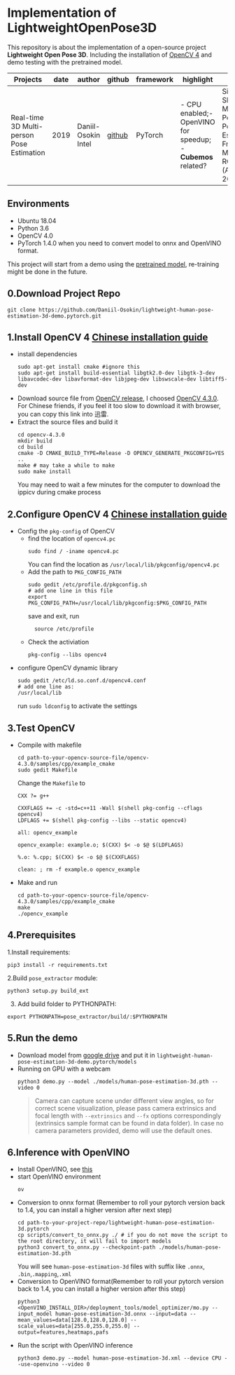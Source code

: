 # Implementation of LightweightOpenPose3D
This repository is about the implementation of a open-source project **Lightweight Open Pose 3D**.
Including the installation of [OpenCV 4](https://opencv.org/releases/) 
and demo testing with the pretrained model. 

| Projects  |  date |  author |  github |  framework | highlight | paper |
|---|---|---|---|---|---|---|
| Real-time 3D Multi-person Pose Estimation  | 2019  | Daniil-Osokin Intel  |[github](https://github.com/Daniil-Osokin/lightweight-human-pose-estimation-3d-demo.pytorch)| PyTorch   | - CPU enabled;- OpenVINO for speedup; - **Cubemos** related? | Single-Shot Multi-Person 3D Pose Estimation From Monocular RGB (ArXiv 2019)  |

  
## Environments
- Ubuntu 18.04
- Python 3.6
- OpenCV 4.0
- PyTorch 1.4.0 when you need to convert model to onnx and OpenVINO format.

This project will start from a demo using the [pretrained model](https://drive.google.com/file/d/1niBUbUecPhKt3GyeDNukobL4OQ3jqssH/view?usp=sharing),
re-training might be done in the future.

## 0.Download Project Repo 
  ```
  git clone https://github.com/Daniil-Osokin/lightweight-human-pose-estimation-3d-demo.pytorch.git
  ```

## 1.Install OpenCV 4 [Chinese installation guide](https://blog.csdn.net/new_delete_/article/details/84797041)
- install dependencies
  ```
  sudo apt-get install cmake #ignore this 
  sudo apt-get install build-essential libgtk2.0-dev libgtk-3-dev libavcodec-dev libavformat-dev libjpeg-dev libswscale-dev libtiff5-dev
  ```
- Download source file from [OpenCV release](https://opencv.org/releases/), I choosed [OpenCV 4.3.0](https://github.com/opencv/opencv/archive/4.3.0.zip).
For Chinese friends, if you feel it too slow to download it with browser, you can copy this link into 迅雷.
- Extract the source files and build it 
  ```
  cd opencv-4.3.0
  mkdir build
  cd build
  cmake -D CMAKE_BUILD_TYPE=Release -D OPENCV_GENERATE_PKGCONFIG=YES ..
  make # may take a while to make
  sudo make install
  ```
  You may need to wait a few minutes for the computer to download the ippicv during cmake process

## 2.Configure OpenCV 4 [Chinese installation guide](https://blog.csdn.net/new_delete_/article/details/84797041)
- Config the `pkg-config` of OpenCV
  - find the location of `opencv4.pc`
    ```
    sudo find / -iname opencv4.pc
    ```
    You can find the location as `/usr/local/lib/pkgconfig/opencv4.pc`
  - Add the path to `PKG_CONFIG_PATH`
    ```
    sudo gedit /etc/profile.d/pkgconfig.sh
    # add one line in this file
    export PKG_CONFIG_PATH=/usr/local/lib/pkgconfig:$PKG_CONFIG_PATH
    ```
    save and exit, run 
    ```
      source /etc/profile
    ```
  - Check the activiation
    ```
    pkg-config --libs opencv4
    ```
- configure OpenCV dynamic library
  ```
  sudo gedit /etc/ld.so.conf.d/opencv4.conf
  # add one line as:
  /usr/local/lib
  ```
  run `sudo ldconfig` to activate the settings
  
## 3.Test OpenCV
- Compile with makefile
   ```
   cd path-to-your-opencv-source-file/opencv-4.3.0/samples/cpp/example_cmake
   sudo gedit Makefile
   ```
   Change the `Makefile` to 
   ```
   CXX ?= g++
 
   CXXFLAGS += -c -std=c++11 -Wall $(shell pkg-config --cflags opencv4)
   LDFLAGS += $(shell pkg-config --libs --static opencv4)

   all: opencv_example

   opencv_example: example.o; $(CXX) $< -o $@ $(LDFLAGS)

   %.o: %.cpp; $(CXX) $< -o $@ $(CXXFLAGS)

   clean: ; rm -f example.o opencv_example
   ```
- Make and run
   ```
   cd path-to-your-opencv-source-file/opencv-4.3.0/samples/cpp/example_cmake
   make
   ./opencv_example
   ```
## 4.Prerequisites
1.Install requirements:
  ```
  pip3 install -r requirements.txt
  ```
2.Build `pose_extractor` module:
  ```
  python3 setup.py build_ext
  ```
3. Add build folder to PYTHONPATH:
  ```
  export PYTHONPATH=pose_extractor/build/:$PYTHONPATH
  ```
## 5.Run the demo
- Download model from [google drive](https://drive.google.com/file/d/1niBUbUecPhKt3GyeDNukobL4OQ3jqssH/view?usp=sharing) and put it in `lightweight-human-pose-estimation-3d-demo.pytorch/models`
- Running on GPU with a webcam
  ```
  python3 demo.py --model ./models/human-pose-estimation-3d.pth --video 0
  ```
  > Camera can capture scene under different view angles, so for correct scene visualization, please pass camera extrinsics and focal length with `--extrinsics` and `--fx` options correspondingly (extrinsics sample format can be found in data folder). In case no camera parameters provided, demo will use the default ones.

## 6.Inference with OpenVINO
- Install OpenVINO, see [this](https://github.com/DarrenJiang13/gym-human-pose-estimation/edit/master/learning-based/Imp_LightweightOpenPose/Imp_LightweightOpenPose.md)
- start OpenVINO environment
  ```
  ov
  ```
- Conversion to onnx format (Remember to roll your pytorch version back to 1.4, you can install a higher version after next step)
  ```
  cd path-to-your-project-repo/lightweight-human-pose-estimation-3d.pytorch
  cp scripts/convert_to_onnx.py ./ # if you do not move the script to the root directory, it will fail to import models
  python3 convert_to_onnx.py --checkpoint-path ./models/human-pose-estimation-3d.pth
  ```
  You will see `human-pose-estimation-3d` files with suffix like `.onnx`, `.bin`,`.mapping`,`.xml`
- Conversion to OpenVINO format(Remember to roll your pytorch version back to 1.4, you can install a higher version after this step)
  ```
  python3 <OpenVINO_INSTALL_DIR>/deployment_tools/model_optimizer/mo.py --input_model human-pose-estimation-3d.onnx --input=data --mean_values=data[128.0,128.0,128.0] --scale_values=data[255.0,255.0,255.0] --output=features,heatmaps,pafs
  ```
- Run the script with OpenVINO inference
  ```
  python3 demo.py --model human-pose-estimation-3d.xml --device CPU --use-openvino --video 0
  ```
